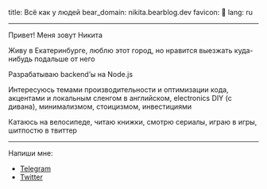 title: Всё как у людей
bear_domain: nikita.bearblog.dev
favicon: 🌿
lang: ru
___

Привет! Меня зовут Никита

Живу в Екатеринбурге, люблю этот город, но нравится выезжать куда-нибудь подальше от него

Разрабатываю backend’ы на Node.js

Интересуюсь темами производительности и оптимизации кода, акцентами и локальным сленгом в английском, electronics DIY (с дивана), минимализмом, стоицизмом, инвестициями

Катаюсь на велосипеде, читаю книжки, смотрю сериалы, играю в игры, шитпостю в твиттер

---

Напиши мне:
- [Telegram](https://t.me/NikitaNuykin)
- [Twitter](https://twitter.com/wagwan__bruv)
